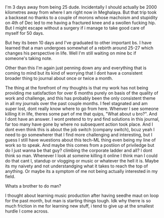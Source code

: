 
I'm 3 days away from being 25 dude. Incidentally I should actually be 2000 kilometres away from where I am right now in Meghalaya. But that trip took a backseat no thanks to a couple of morons whose machoism and stupidity on 4th of Dec led to me having a fractured knee and a swollen fucking hip. But I might escape without a surgery if i manage to take good care of myself for 50 days. 

But hey its been 10 days and I've graduated to other important bs. I have learned that a man undergoes somewhat of a rebirth around 25-27 which changes his perspective in life. Well I'm still waiting on mine bc if someone's taking note. 

Other than this I'm again just penning down any and everything that is coming to mind but its kind of worrying that I dont have a consistent broader thing to journal about once or twice a month. 

The thing at the forefront of my thoughts is that my work has not being providing me satisfaction for over 6 months purely on basis of the quality of work and challenge, and this has probably been the only consistent theme in all my journals over the past couple months. I feel stagnated and am super lost, dont really know where to go from here. Whenver I see someone killing it in life, theres some part of me that quips, "What about u bro?". And I dont have an answer. I wont pretend to try and find solutions in this journal, far too many have gone by where no subsequent action took place. And I dont even think this is about the job switch (company switch), bcuz yeah I need to go somewherer that I find more challenging and interesting, but I guess I still have wuestions about this tech-ML thing even being my line of work so to speak. And maybe this comes from a postiion of priviledge but do I just wanna be that guy? climbing the corporate ladder and all? I dont think so man. Whenever I look at someine killing it online I think man I could do that cant I, standup or vlogging or music or whatever the hell it is. Maybe its my naivety and not understandging what it takes to reach the top of anything. Or maybe its a symptom of me not being actually interested in my field. 

Whats a brother to do man?

I thought about learning music production after having seedhe maut on loop for the past month, but man is starting things tough. Idk why therre is so much friction in me for learning new stuff, i tend to give up at the smallest hurdle I come across.


